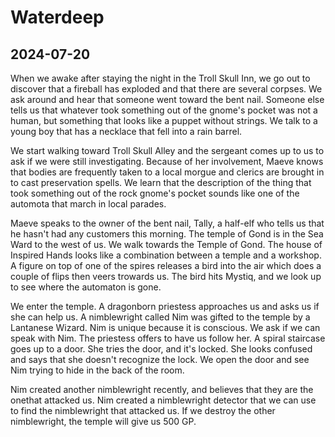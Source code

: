 # Waterdeep

## 2024-07-20

When we awake after staying the night in the Troll Skull Inn, we go out to discover that a fireball has exploded and
that there are several corpses. We ask around and hear that someone went toward the bent nail. Someone else tells us
that whatever took something out of the gnome's pocket was not a human, but something that looks like a puppet without
strings. We talk to a young boy that has a necklace that fell into a rain barrel.

We start walking toward Troll Skull Alley and the sergeant comes up to us to ask if we were still investigating. Because
of her involvement, Maeve knows that bodies are frequently taken to a local morgue and clerics are brought in to cast
preservation spells. We learn that the description of the thing that took something out of the rock gnome's pocket
sounds like one of the automota that march in local parades.

Maeve speaks to the owner of the bent nail, Tally, a half-elf who tells us that he hasn't had any customers this
morning. The temple of Gond is in the Sea Ward to the west of us. We walk towards the Temple of Gond. The house of
Inspired Hands looks like a combination between a temple and a workshop. A figure on top of one of the spires releases a
bird into the air which does a couple of flips then veers trowards us. The bird hits Mystiq, and we look up to see where
the automaton is gone.

We enter the temple. A dragonborn priestess approaches us and asks us if she can help us. A nimblewright called Nim was
gifted to the temple by a Lantanese Wizard. Nim is unique because it is conscious. We ask if we can speak with Nim. The
priestess offers to have us follow her. A spiral staircase goes up to a door. She tries the door, and it's locked. She
looks confused and says that she doesn't recognize the lock. We open the door and see Nim trying to hide in the back of
the room.

Nim created another nimblewright recently, and believes that they are the onethat attacked us. Nim created a
nimblewright detector that we can use to find the nimblewright that attacked us. If we destroy the other nimblewright,
the temple will give us 500 GP.
